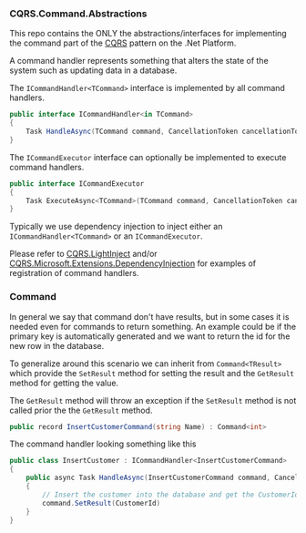 ### CQRS.Command.Abstractions

This repo contains the ONLY the abstractions/interfaces for implementing the command part of the [CQRS](https://martinfowler.com/bliki/CQRS.html) pattern on the .Net Platform.

A command handler represents something that alters the state of the system such as updating data in a database.

The `ICommandHandler<TCommand>` interface is implemented by all command handlers.

```c#
public interface ICommandHandler<in TCommand>
{
    Task HandleAsync(TCommand command, CancellationToken cancellationToken = default);
}
```

The `ICommandExecutor` interface can optionally be implemented to execute command handlers. 

```c#
public interface ICommandExecutor
{
    Task ExecuteAsync<TCommand>(TCommand command, CancellationToken cancellationToken = default);
}
```

Typically we use dependency injection to inject either an `ICommandHandler<TCommand>` or an `ICommandExecutor`.

Please refer to [CQRS.LightInject](https://github.com/seesharper/CQRS.LightInject) and/or [CQRS.Microsoft.Extensions.DependencyInjection](https://github.com/seesharper/CQRS.Microsoft.Extensions.DependencyInjection) for examples of registration of command handlers. 

### Command<TResult>

In general we say that command don't have results, but in some cases it is needed even for commands to return something.
An example could be if the primary key is automatically generated and we want to return the id for the new row in the database.

To generalize around this scenario we can inherit from `Command<TResult>` which provide the `SetResult` method for setting the result and the `GetResult` method for getting the value.

The `GetResult` method will throw an exception if the `SetResult` method is not called prior the the `GetResult` method.

```c#
public record InsertCustomerCommand(string Name) : Command<int>
```

The command handler looking something like this

```c#
public class InsertCustomer : ICommandHandler<InsertCustomerCommand>
{
    public async Task HandleAsync(InsertCustomerCommand command, CancellationToken cancellationToken = default)
    {
        // Insert the customer into the database and get the CustomerId
        command.SetResult(CustomerId)
    }
}
```